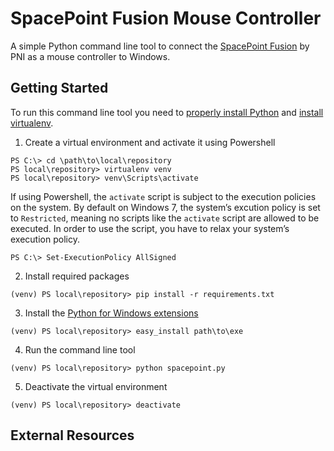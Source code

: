 # SpacePoint Fusion Mouse Controller

A simple Python command line tool to connect the [SpacePoint Fusion](http://www.pnicorp.com/markets/gaming) by PNI as a mouse controller to Windows.

## Getting Started

To run this command line tool you need to [properly install Python](http://docs.python-guide.org/en/latest/starting/install/win/) and [install virtualenv](http://virtualenv.readthedocs.org/en/latest/index.html).


1. Create a virtual environment and activate it using Powershell

 ```
 PS C:\> cd \path\to\local\repository
 PS local\repository> virtualenv venv
 PS local\repository> venv\Scripts\activate
 ```

 If using Powershell, the `activate` script is subject to the execution policies on the system. By default on Windows 7, the system’s excution policy is set to `Restricted`, meaning no scripts like the `activate` script are allowed to be executed. In order to use the script, you have to relax your system’s execution policy.

 ```PS C:\> Set-ExecutionPolicy AllSigned```
 

2. Install required packages

 ```(venv) PS local\repository> pip install -r requirements.txt```
 

3. Install the [Python for Windows extensions](http://sourceforge.net/projects/pywin32/files/)

 ```(venv) PS local\repository> easy_install path\to\exe```
 

4. Run the command line tool

 ```(venv) PS local\repository> python spacepoint.py```


5. Deactivate the virtual environment

 ```(venv) PS local\repository> deactivate```

## External Resources